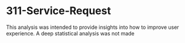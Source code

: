 # 311-Service-Request
This analysis was intended to provide insights into how to improve user experience. A deep statistical analysis was not made
